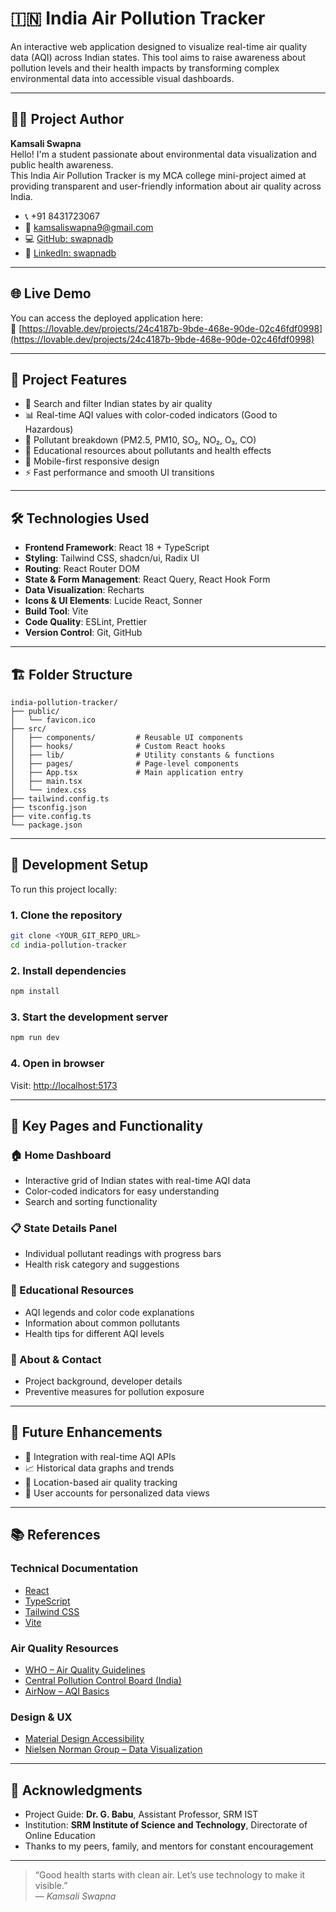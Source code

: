 # 🇮🇳 India Air Pollution Tracker

An interactive web application designed to visualize real-time air quality data (AQI) across Indian states. This tool aims to raise awareness about pollution levels and their health impacts by transforming complex environmental data into accessible visual dashboards.

---

## 👩‍💻 Project Author

**Kamsali Swapna**  
Hello! I'm a student passionate about environmental data visualization and public health awareness.  
This India Air Pollution Tracker is my MCA college mini-project aimed at providing transparent and user-friendly information about air quality across India.

- 📞 +91 8431723067  
- 📧 [kamsaliswapna9@gmail.com](mailto:kamsaliswapna9@gmail.com)  
- 💻 [GitHub: swapnadb](https://github.com/swapnadb)  
- 🔗 [LinkedIn: swapnadb](https://linkedin.com/in/swapnadb)

---

## 🌐 Live Demo

You can access the deployed application here:  
🔗 [https://lovable.dev/projects/24c4187b-9bde-468e-90de-02c46fdf0998](https://lovable.dev/projects/24c4187b-9bde-468e-90de-02c46fdf0998)

---

## 📌 Project Features

- 🔎 Search and filter Indian states by air quality
- 📊 Real-time AQI values with color-coded indicators (Good to Hazardous)
- 🧪 Pollutant breakdown (PM2.5, PM10, SO₂, NO₂, O₃, CO)
- 🧠 Educational resources about pollutants and health effects
- 🧭 Mobile-first responsive design
- ⚡ Fast performance and smooth UI transitions

---

## 🛠️ Technologies Used

- **Frontend Framework**: React 18 + TypeScript
- **Styling**: Tailwind CSS, shadcn/ui, Radix UI
- **Routing**: React Router DOM
- **State & Form Management**: React Query, React Hook Form
- **Data Visualization**: Recharts
- **Icons & UI Elements**: Lucide React, Sonner
- **Build Tool**: Vite
- **Code Quality**: ESLint, Prettier
- **Version Control**: Git, GitHub

---

## 🏗️ Folder Structure

```
india-pollution-tracker/
├── public/
│   └── favicon.ico
├── src/
│   ├── components/         # Reusable UI components
│   ├── hooks/              # Custom React hooks
│   ├── lib/                # Utility constants & functions
│   ├── pages/              # Page-level components
│   ├── App.tsx             # Main application entry
│   ├── main.tsx
│   └── index.css
├── tailwind.config.ts
├── tsconfig.json
├── vite.config.ts
└── package.json
```

---

## 🧪 Development Setup

To run this project locally:

### 1. Clone the repository

```bash
git clone <YOUR_GIT_REPO_URL>
cd india-pollution-tracker
```

### 2. Install dependencies

```bash
npm install
```

### 3. Start the development server

```bash
npm run dev
```

### 4. Open in browser

Visit: [http://localhost:5173](http://localhost:5173)

---

## 🚀 Key Pages and Functionality

### 🏠 Home Dashboard
- Interactive grid of Indian states with real-time AQI data
- Color-coded indicators for easy understanding
- Search and sorting functionality

### 📋 State Details Panel
- Individual pollutant readings with progress bars
- Health risk category and suggestions

### 📘 Educational Resources
- AQI legends and color code explanations
- Information about common pollutants
- Health tips for different AQI levels

### 📄 About & Contact
- Project background, developer details
- Preventive measures for pollution exposure

---

## 🧩 Future Enhancements

- 🔄 Integration with real-time AQI APIs
- 📈 Historical data graphs and trends
- 📍 Location-based air quality tracking
- 👤 User accounts for personalized data views

---

## 📚 References

### Technical Documentation
- [React](https://react.dev/)
- [TypeScript](https://www.typescriptlang.org/docs/)
- [Tailwind CSS](https://tailwindcss.com/docs)
- [Vite](https://vitejs.dev/guide/)

### Air Quality Resources
- [WHO – Air Quality Guidelines](https://www.who.int/news-room/fact-sheets/detail/ambient-(outdoor)-air-quality-and-health)
- [Central Pollution Control Board (India)](https://cpcb.nic.in/)
- [AirNow – AQI Basics](https://www.airnow.gov/aqi/aqi-basics/)

### Design & UX
- [Material Design Accessibility](https://material.io/design/usability/accessibility.html)
- [Nielsen Norman Group – Data Visualization](https://www.nngroup.com/articles/data-visualization-human-perception/)

---

## 🙏 Acknowledgments

- Project Guide: **Dr. G. Babu**, Assistant Professor, SRM IST
- Institution: **SRM Institute of Science and Technology**, Directorate of Online Education
- Thanks to my peers, family, and mentors for constant encouragement

---

> “Good health starts with clean air. Let’s use technology to make it visible.”  
> — *Kamsali Swapna*
